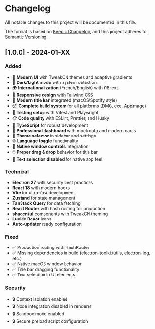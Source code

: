 # Changelog

All notable changes to this project will be documented in this file.

The format is based on [Keep a Changelog](https://keepachangelog.com/en/1.0.0/),
and this project adheres to [Semantic Versioning](https://semver.org/spec/v2.0.0.html).

## [1.0.0] - 2024-01-XX

### Added
- 🎨 **Modern UI** with TweakCN themes and adaptive gradients
- 🌙 **Dark/Light mode** with system detection
- 🌍 **Internationalization** (French/English) with i18next
- 📱 **Responsive design** with Tailwind CSS
- 🚀 **Modern title bar** integrated (macOS/Spotify style)
- 📦 **Complete build system** for all platforms (DMG, exe, AppImage)
- 🧪 **Testing setup** with Vitest and Playwright
- 📋 **Code quality** with ESLint, Prettier, and Husky
- 🔧 **TypeScript** for robust development
- 🎯 **Professional dashboard** with mock data and modern cards
- 🎨 **Theme selector** in sidebar and settings
- 🌐 **Language toggle** functionality
- 📱 **Native window controls** integration
- 🖱️ **Proper drag & drop** behavior for title bar
- 🚫 **Text selection disabled** for native app feel

### Technical
- **Electron 27** with security best practices
- **React 18** with modern hooks
- **Vite** for ultra-fast development
- **Zustand** for state management
- **TanStack Query** for data fetching
- **React Router** with hash routing for production
- **shadcn/ui** components with TweakCN theming
- **Lucide React** icons
- **Auto-updater** ready configuration

### Fixed
- ✅ Production routing with HashRouter
- ✅ Missing dependencies in build (electron-toolkit/utils, electron-log, etc.)
- ✅ Native macOS window behavior
- ✅ Title bar dragging functionality
- ✅ Text selection in UI elements

### Security
- 🔒 Context isolation enabled
- 🔒 Node integration disabled in renderer
- 🔒 Sandbox mode enabled
- 🔒 Secure preload script configuration
